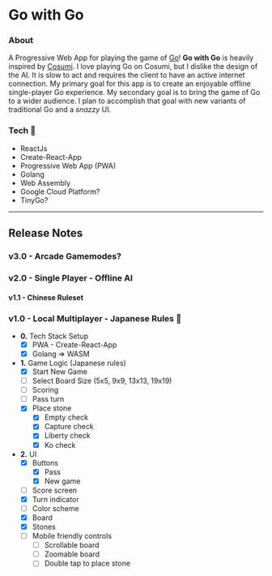 # Go with Go

### About

A Progressive Web App for playing the game of [Go](<https://en.wikipedia.org/wiki/Go_(game)>)! **Go with Go** is heavily inspired by [Cosumi](https://www.cosumi.net/en/). I love playing Go on Cosumi, but I dislike the design of the AI. It is slow to act and requires the client to have an active internet connection. My primary goal for this app is to create an enjoyable offline single-player Go experience. My secondary goal is to bring the game of Go to a wider audience. I plan to accomplish that goal with new variants of traditional Go and a _snazzy_ UI.

### Tech :construction:

- ReactJs
- Create-React-App
- Progressive Web App (PWA)
- Golang
- Web Assembly
- Google Cloud Platform?
- TinyGo?

---

## Release Notes

### v3.0 - Arcade Gamemodes?

### v2.0 - Single Player - Offline AI

#### v1.1 - Chinese Ruleset

### v1.0 - Local Multiplayer - Japanese Rules :construction:

- **0.** Tech Stack Setup
  - [x] PWA - Create-React-App
  - [x] Golang => WASM
- **1.** Game Logic (Japanese rules)
  - [x] Start New Game
  - [ ] Select Board Size (5x5, 9x9, 13x13, 19x19)
  - [ ] Scoring
  - [ ] Pass turn
  - [x] Place stone
    - [x] Empty check
    - [x] Capture check
    - [x] Liberty check
    - [x] Ko check
- **2.** UI
  - [x] Buttons
    - [x] Pass
    - [x] New game
  - [ ] Score screen
  - [x] Turn indicator
  - [ ] Color scheme
  - [x] Board
  - [x] Stones
  - [ ] Mobile friendly controls
    - [ ] Scrollable board
    - [ ] Zoomable board
    - [ ] Double tap to place stone
